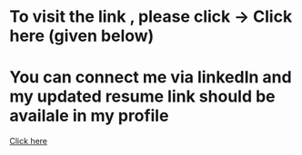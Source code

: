 # To visit the link , please click -> Click here (given below)
# You can connect me via linkedIn and my updated resume link should be availale in my profile
<a href="https://www.linkedin.com/in/santosh-kumar-roy-2571b720a">Click here</a>
